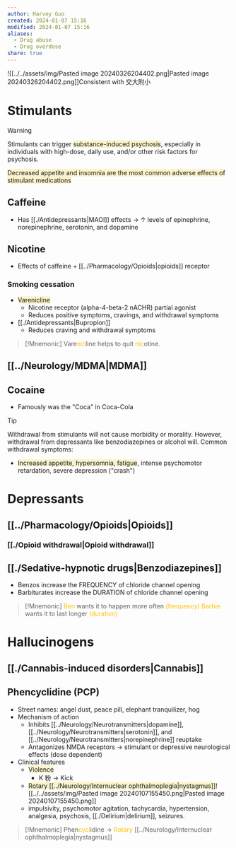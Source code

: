 ```yaml
---
author: Harvey Guo
created: 2024-01-07 15:16
modified: 2024-01-07 15:16
aliases:
  - Drug abuse
  - Drug overdose
share: true
---
```

![[../../assets/img/Pasted image 20240326204402.png|Pasted image 20240326204402.png]]Consistent with 交大附小
# Stimulants
>[!warning] 
>Stimulants can trigger <span style="background:rgba(240, 200, 0, 0.2)">substance-induced psychosis</span>, especially in individuals with high-dose, daily use, and/or other risk factors for psychosis.

<span style="background:rgba(240, 200, 0, 0.2)">Decreased appetite and insomnia are the most common adverse effects of stimulant medications</span>
## Caffeine
- Has [[./Antidepressants|MAOI]] effects → ↑ levels of epinephrine, norepinephrine, serotonin, and dopamine
## Nicotine
- Effects of caffeine + [[../Pharmacology/Opioids|opioids]] receptor
### Smoking cessation
- <span style="background:rgba(240, 200, 0, 0.2)">Varenicline</span>
	- Nicotine receptor (alpha-4-beta-2 nACHR) partial agonist
	- Reduces positive symptoms, cravings, and withdrawal symptoms
- [[./Antidepressants|Bupropion]]
	- Reduces craving and withdrawal symptoms

>[!Mnemonic] 
>Vare<font color="#ffc000">nic</font>line helps to quit <font color="#ffc000">nic</font>otine.
## [[../Neurology/MDMA|MDMA]]
## Cocaine
- Famously was the "Coca" in Coca-Cola
>[!tip] 
>Withdrawal from stimulants will not cause morbidity or morality. However, withdrawal from depressants like benzodiazepines or alcohol will. 
>Common withdrawal symptoms:
>- <span style="background:rgba(240, 200, 0, 0.2)">Increased appetite, hypersomnia, fatigue</span>, intense psychomotor retardation, severe depression ("crash")
# Depressants
## [[../Pharmacology/Opioids|Opioids]]
### [[./Opioid withdrawal|Opioid withdrawal]]
## [[./Sedative-hypnotic drugs|Benzodiazepines]]
- Benzos increase the FREQUENCY of chloride channel opening
- Barbiturates increase the DURATION of chloride channel opening
>[!Mnemonic] 
><font color="#ffc000">Ben</font> wants it to happen more often <font color="#ffc000">(frequency)</font>
><font color="#ffc000">Barbie</font> wants it to last longer <font color="#ffc000">(duration)</font>
# Hallucinogens
## [[./Cannabis-induced disorders|Cannabis]]
## Phencyclidine (PCP)
- Street names: angel dust, peace pill, elephant tranquilizer, hog
- Mechanism of action 
	- Inhibits [[../Neurology/Neurotransmitters|dopamine]], [[../Neurology/Neurotransmitters|serotonin]], and [[../Neurology/Neurotransmitters|norepinephrine]] reuptake
	- Antagonizes NMDA receptors → stimulant or depressive neurological effects (dose dependent)
- Clinical features
	- <span style="background:rgba(240, 200, 0, 0.2)">Violence</span>
		- K 粉 -> Kick
	- <span style="background:rgba(240, 200, 0, 0.2)">Rotary [[../Neurology/Internuclear ophthalmoplegia|nystagmus]]</span>![[../../assets/img/Pasted image 20240107155450.png|Pasted image 20240107155450.png]]
	- impulsivity, psychomotor agitation, tachycardia, hypertension, analgesia, psychosis, [[./Delirium|delirium]], seizures.

>[!Mnemonic] 
>Phen<font color="#ffc000">cycl</font>idine -> <font color="#ffc000">Rotary</font> [[../Neurology/Internuclear ophthalmoplegia|nystagmus]]